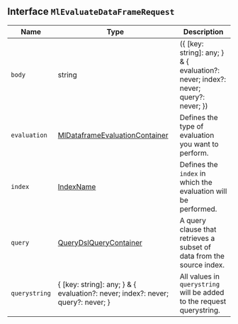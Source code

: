 ## Interface `MlEvaluateDataFrameRequest`

| Name | Type | Description |
| - | - | - |
| `body` | string | ({ [key: string]: any; } & { evaluation?: never; index?: never; query?: never; }) | All values in `body` will be added to the request body. |
| `evaluation` | [MlDataframeEvaluationContainer](./MlDataframeEvaluationContainer.md) | Defines the type of evaluation you want to perform. |
| `index` | [IndexName](./IndexName.md) | Defines the `index` in which the evaluation will be performed. |
| `query` | [QueryDslQueryContainer](./QueryDslQueryContainer.md) | A query clause that retrieves a subset of data from the source index. |
| `querystring` | { [key: string]: any; } & { evaluation?: never; index?: never; query?: never; } | All values in `querystring` will be added to the request querystring. |
